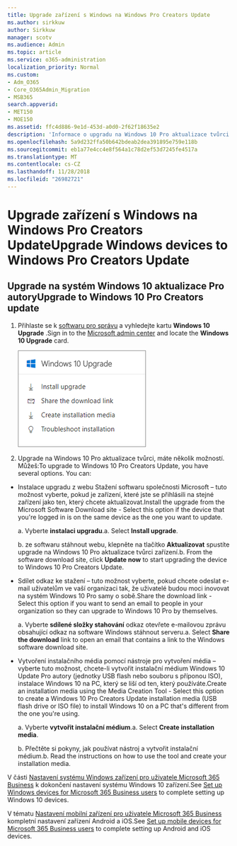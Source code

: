 ```yaml
---
title: Upgrade zařízení s Windows na Windows Pro Creators Update
ms.author: sirkkuw
author: Sirkkuw
manager: scotv
ms.audience: Admin
ms.topic: article
ms.service: o365-administration
localization_priority: Normal
ms.custom:
- Adm_O365
- Core_O365Admin_Migration
- MSB365
search.appverid:
- MET150
- MOE150
ms.assetid: ffc4d886-9e1d-453d-a0d0-2f62f18635e2
description: 'Informace o upgradu na Windows 10 Pro aktualizace tvůrci zařízení systému Windows. '
ms.openlocfilehash: 5a9d232ffa50b642bdeab2dea391895e759e118b
ms.sourcegitcommit: eb1a77e4cc4e8f564a1c78d2ef53d7245fe4517a
ms.translationtype: MT
ms.contentlocale: cs-CZ
ms.lasthandoff: 11/28/2018
ms.locfileid: "26982721"
---
```

# <a name="upgrade-windows-devices-to-windows-pro-creators-update"></a><span data-ttu-id="fc9bf-103">Upgrade zařízení s Windows na Windows Pro Creators Update</span><span class="sxs-lookup"><span data-stu-id="fc9bf-103">Upgrade Windows devices to Windows Pro Creators Update</span></span>

## <a name="upgrade-to-windows-10-pro-creators-update"></a><span data-ttu-id="fc9bf-104">Upgrade na systém Windows 10 aktualizace Pro autory</span><span class="sxs-lookup"><span data-stu-id="fc9bf-104">Upgrade to Windows 10 Pro Creators update</span></span>

1. <span data-ttu-id="fc9bf-105">Přihlaste se k [softwaru pro správu](https://portal.office.com/adminportal/home) a vyhledejte kartu **Windows 10 Upgrade** .</span><span class="sxs-lookup"><span data-stu-id="fc9bf-105">Sign in to the [Microsoft admin center](https://portal.office.com/adminportal/home) and locate the **Windows 10 Upgrade** card.</span></span> 
    
    ![Windows 10 Upgrade karty ve středisku pro správce.](media/066f47bf-7b88-4fea-8fd0-82798ea66716.png)
  
2. <span data-ttu-id="fc9bf-p101">Upgrade na Windows 10 Pro aktualizace tvůrci, máte několik možností. Můžeš:</span><span class="sxs-lookup"><span data-stu-id="fc9bf-p101">To upgrade to Windows 10 Pro Creators Update, you have several options. You can:</span></span>
    
- <span data-ttu-id="fc9bf-109">Instalace upgradu z webu Stažení softwaru společnosti Microsoft – tuto možnost vyberte, pokud je zařízení, které jste se přihlásili na stejné zařízení jako ten, který chcete aktualizovat.</span><span class="sxs-lookup"><span data-stu-id="fc9bf-109">Install the upgrade from the Microsoft Software Download site - Select this option if the device that you're logged in is on the same device as the one you want to update.</span></span>
    
  <span data-ttu-id="fc9bf-p102">a. Vyberte **instalaci upgradu**.</span><span class="sxs-lookup"><span data-stu-id="fc9bf-p102">a. Select **Install upgrade**.</span></span>
    
  <span data-ttu-id="fc9bf-p103">b. ze softwaru stáhnout webu, klepněte na tlačítko **Aktualizovat** spustíte upgrade na Windows 10 Pro aktualizace tvůrci zařízení.</span><span class="sxs-lookup"><span data-stu-id="fc9bf-p103">b. From the software download site, click **Update now** to start upgrading the device to Windows 10 Pro Creators Update.</span></span> 
    
- <span data-ttu-id="fc9bf-114">Sdílet odkaz ke stažení – tuto možnost vyberte, pokud chcete odeslat e-mail uživatelům ve vaší organizaci tak, že uživatelé budou moci inovovat na systém Windows 10 Pro samy o sobě.</span><span class="sxs-lookup"><span data-stu-id="fc9bf-114">Share the download link - Select this option if you want to send an email to people in your organization so they can upgrade to Windows 10 Pro by themselves.</span></span>
 
   <span data-ttu-id="fc9bf-p104">a. Vyberte **sdílené složky stahování** odkaz otevřete e-mailovou zprávu obsahující odkaz na software Windows stáhnout serveru.</span><span class="sxs-lookup"><span data-stu-id="fc9bf-p104">a. Select **Share the download** link to open an email that contains a link to the Windows software download site.</span></span> 
    
 - <span data-ttu-id="fc9bf-117">Vytvoření instalačního média pomocí nástroje pro vytvoření média – vyberte tuto možnost, chcete-li vytvořit instalační médium Windows 10 Update Pro autory (jednotky USB flash nebo souboru s příponou ISO), instalace Windows 10 na PC, který se liší od ten, který používáte.</span><span class="sxs-lookup"><span data-stu-id="fc9bf-117">Create an installation media using the Media Creation Tool - Select this option to create a Windows 10 Pro Creators Update installation media (USB flash drive or ISO file) to install Windows 10 on a PC that's different from the one you're using.</span></span>
    
    <span data-ttu-id="fc9bf-p105">a. Vyberte **vytvořit instalační médium**.</span><span class="sxs-lookup"><span data-stu-id="fc9bf-p105">a. Select **Create installation media**.</span></span>
    
    <span data-ttu-id="fc9bf-p106">b. Přečtěte si pokyny, jak používat nástroj a vytvořit instalační médium.</span><span class="sxs-lookup"><span data-stu-id="fc9bf-p106">b. Read the instructions on how to use the tool and create your installation media.</span></span> 
    
<span data-ttu-id="fc9bf-122">V části [Nastavení systému Windows zařízení pro uživatele Microsoft 365 Business](set-up-windows-devices.md) k dokončení nastavení systému Windows 10 zařízení.</span><span class="sxs-lookup"><span data-stu-id="fc9bf-122">See [Set up Windows devices for Microsoft 365 Business users](set-up-windows-devices.md) to complete setting up Windows 10 devices.</span></span> 
  
<span data-ttu-id="fc9bf-123">V tématu [Nastavení mobilní zařízení pro uživatele Microsoft 365 Business](set-up-mobile-devices.md) kompletní nastavení zařízení Android a iOS.</span><span class="sxs-lookup"><span data-stu-id="fc9bf-123">See [Set up mobile devices for Microsoft 365 Business users](set-up-mobile-devices.md) to complete setting up Android and iOS devices.</span></span> 
  
